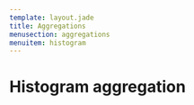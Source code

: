 ```yaml
---
template: layout.jade
title: Aggregations
menusection: aggregations
menuitem: histogram
---
```



# Histogram aggregation
